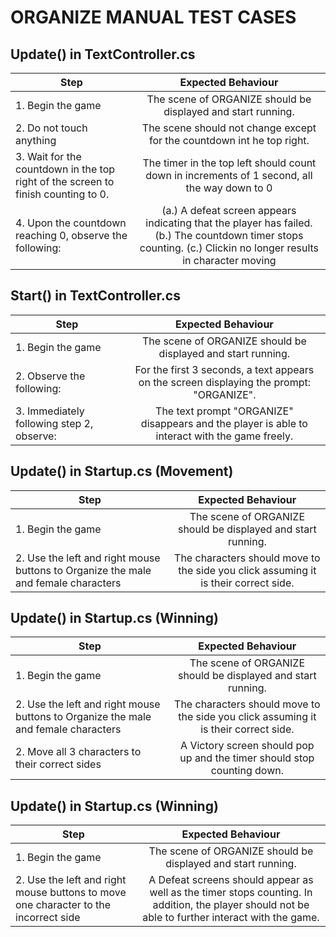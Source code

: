 # ORGANIZE MANUAL TEST CASES
## Update() in TextController.cs

| Step        | Expected Behaviour |
| ------------- |:-------------:|
| 1. Begin the game     | The scene of ORGANIZE should be displayed and start running. |
| 2. Do not touch anything      | The scene should not change except for the countdown int he top right. |
| 3. Wait for the countdown in the top right of the screen to finish counting to 0. | The timer in the top left should count down in increments of 1 second, all the way down to 0      |
| 4. Upon the countdown reaching 0, observe the following: | (a.) A defeat screen appears indicating that the player has failed.  (b.) The countdown timer stops counting. (c.) Clickin no longer results in character moving|

## Start() in TextController.cs

| Step        | Expected Behaviour |
| ------------- |:-------------:|
| 1. Begin the game     | The scene of ORGANIZE should be displayed and start running. |
| 2. Observe the following:      | For the first 3 seconds, a text appears on the screen displaying the prompt: "ORGANIZE".|
| 3. Immediately following step 2, observe: | The text prompt "ORGANIZE" disappears and the player is able to interact with the game freely.     |

## Update() in Startup.cs (Movement)

| Step        | Expected Behaviour |
| ------------- |:-------------:|
| 1. Begin the game     | The scene of ORGANIZE should be displayed and start running. |
| 2. Use the left and right mouse buttons to Organize the male and female characters | The characters should move to the side you click assuming it is their correct side.     |

## Update() in Startup.cs (Winning)

| Step        | Expected Behaviour |
| ------------- |:-------------:|
| 1. Begin the game     | The scene of ORGANIZE should be displayed and start running. |
| 2. Use the left and right mouse buttons to Organize the male and female characters | The characters should move to the side you click assuming it is their correct side.     |
| 2. Move all 3 characters to their correct sides | A Victory screen should pop up and the timer should stop counting down.     |

## Update() in Startup.cs (Winning)

| Step        | Expected Behaviour |
| ------------- |:-------------:|
| 1. Begin the game     | The scene of ORGANIZE should be displayed and start running. |
| 2. Use the left and right mouse buttons to move one character to the incorrect side | A Defeat screens should appear as well as the timer stops counting. In addition, the player should not be able to further interact with the game.   |
